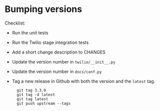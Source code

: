 # Bumping versions

Checklist:

* Run the unit tests
* Run the Twilio stage integration tests
* Add a short change description to CHANGES
* Update the version number in `twilio/__init__.py`
* Update the version number in `docs/conf.py`
* Tag a new release in Github with both the version and the `latest` tag.

        git tag 3.3.9
        git tag -d latest
        git tag latest
        git push upstream --tags

